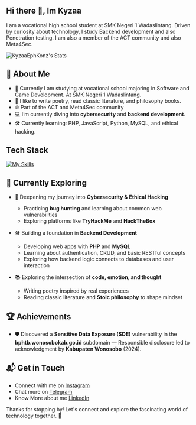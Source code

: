 ## Hi there 👋, Im Kyzaa

I am a vocational high school student at SMK Negeri 1 Wadaslintang. Driven by curiosity about technology, I study Backend development and also Penetration testing. I am also a member of the ACT community and also Meta4Sec.

![KyzaaEphKonz's Stats](https://github-readme-stats.vercel.app/api?username=KyzaaEphKonz&theme=vue-dark&show_icons=true&hide_border=true&count_private=true)

## 🚀 About Me

- 🔭 Currently I am studying at vocational school majoring in Software and Game Development. At SMK Negeri 1 Wadaslintang.
- 📝 I like to write poetry, read classic literature, and philosophy books.
- 🌐 Part of the ACT and Meta4Sec community
- 💻 I’m currently diving into **cybersecurity** and **backend development**.
- 🛠️ Currently learning: PHP, JavaScript, Python, MySQL, and ethical hacking.

## Tech Stack
[![My Skills](https://skillicons.dev/icons?i=js,html,css,kali,linux,mysql,php,py,ubuntu,vscode,nmap)](https://skillicons.dev)

## 🌱 Currently Exploring

- 🔐 Deepening my journey into **Cybersecurity & Ethical Hacking**  
  - Practicing **bug hunting** and learning about common web vulnerabilities    
  - Exploring platforms like **TryHackMe** and **HackTheBox**

- 🛠️ Building a foundation in **Backend Development**  
  - Developing web apps with **PHP** and **MySQL**  
  - Learning about authentication, CRUD, and basic RESTful concepts  
  - Exploring how backend logic connects to databases and user interaction  

- 📚 Exploring the intersection of **code, emotion, and thought**  
  - Writing poetry inspired by real experiences  
  - Reading classic literature and **Stoic philosophy** to shape mindset

 ## 🏆 Achievements

- 🛡️ Discovered a **Sensitive Data Exposure (SDE)** vulnerability in the **bphtb.wonosobokab.go.id** subdomain — Responsible disclosure led to acknowledgment by **Kabupaten Wonosobo** (2024).



## 📬 Get in Touch

- Connect with me on [Instagram](https://www.instagram.com/zakynsa/)
- Chat more on [Telegram](https://t.me/KyzaEphKonz)
- Know More about me [LinkedIn](https://www.linkedin.com/in/dzaky-rnf/)

Thanks for stopping by! Let's connect and explore the fascinating world of technology together. 🚀



<!--
**KyzaaEphKonz/KyzaaEphKonz** is a ✨ _special_ ✨ repository because its `README.md` (this file) appears on your GitHub profile.

Here are some ideas to get you started:

- 🔭 I’m currently working on ...
- 🌱 I’m currently learning ...
- 👯 I’m looking to collaborate on ...
- 🤔 I’m looking for help with ...
- 💬 Ask me about ...
- 📫 How to reach me: ...
- 😄 Pronouns: ...
- ⚡ Fun fact: ...
-->

